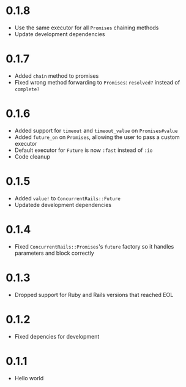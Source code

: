 # 0.1.8

* Use the same executor for all `Promises` chaining methods
* Update development dependencies

# 0.1.7

* Added `chain` method to promises
* Fixed wrong method forwarding to `Promises`: `resolved?` instead of `complete?`

# 0.1.6

* Added support for `timeout` and `timeout_value` on `Promises#value`
* Added `future_on` on `Promises`, allowing the user to pass a custom executor
* Default executor for `Future` is now `:fast` instead of `:io`
* Code cleanup

# 0.1.5

* Added `value!` to `ConcurrentRails::Future`
* Updatede development dependencies

# 0.1.4

* Fixed `ConcurrentRails::Promises`'s `future` factory so it handles parameters and block correctly

# 0.1.3

* Dropped support for Ruby and Rails versions that reached EOL

# 0.1.2

* Fixed depencies for development

# 0.1.1

* Hello world
